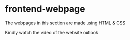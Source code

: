 # frontend-webpage
The webpages in this section are made using HTML & CSS

Kindly watch the video of the website outlook
